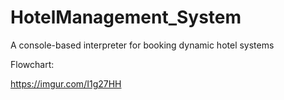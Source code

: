# HotelManagement_System
A console-based interpreter for booking dynamic hotel systems


Flowchart:

https://imgur.com/I1g27HH
